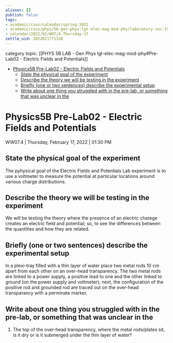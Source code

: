 ```yaml
---
aliases: []
publish: false
tags:
- academic/csus/calendar/spring-2022
- academic/csus/phys/5b-gen-phys-lgt-elec-mag-mod-phy/laboratory-sec-15
- calendar/2022/02/W07/4-Thursday-17
zettle_uid: 20220217T1330
---
```


category topic: [[PHYS 5B LAB - Gen Phys lgt-elec-mag-mod-phy#Pre-Lab02 - Electric Fields and Potentials]]

- [Physics5B Pre-Lab02 - Electric Fields and Potentials](#physics5b-pre-lab02---electric-fields-and-potentials)
  - [State the physical goal of the experiment](#state-the-physical-goal-of-the-experiment)
  - [Describe the theory we will be testing in the experiment](#describe-the-theory-we-will-be-testing-in-the-experiment)
  - [Briefly (one or two sentences) describe the experimental setup](#briefly-one-or-two-sentences-describe-the-experimental-setup)
  - [Write about one thing you struggled with in the pre-lab, or something that was unclear in the](#write-about-one-thing-you-struggled-with-in-the-pre-lab-or-something-that-was-unclear-in-the)

# Physics5B Pre-Lab02 - Electric Fields and Potentials

WW07.4 | Thursday, February 17, 2022 | 01:30 PM

## State the physical goal of the experiment

The pyhysical goal of the Electric Fields and Potentials Lab experiment is to use a voltmeter to measure the potential at particular locations around various charge distributions.

## Describe the theory we will be testing in the experiment

We will be testing the theory where the presence of an electric charege creates an electric field and potential; so, to see the differences between the quantities and how they are related.

## Briefly (one or two sentences) describe the experimental setup

In a plexi-tray filled with a thin layer of water place two metal rods 10 cm apart from each other on an over-head transparency. The two metal rods are linked to a power supply, a positive lead to one and the other linked to ground (on the power supply and voltmeter); next, the  configuration of the positive rod and grounded rod are traced out on the over-head transparancy with a perminate marker.

## Write about one thing you struggled with in the pre-lab, or something that was unclear in the

1. The top of the over-head transparency, where the metal rods/plates sit, is it dry or is it submerged under the thin layer of water?
